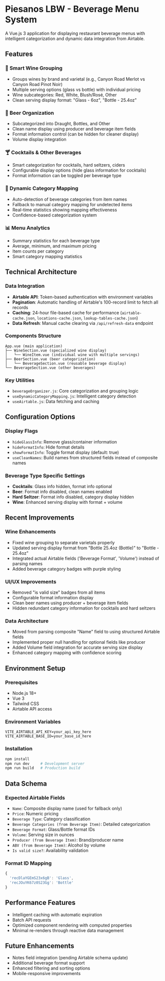 # Piesanos LBW - Beverage Menu System

A Vue.js 3 application for displaying restaurant beverage menus with intelligent categorization and dynamic data integration from Airtable.

## Features

### 🍷 Smart Wine Grouping
- Groups wines by brand and varietal (e.g., Canyon Road Merlot vs Canyon Road Pinot Noir)
- Multiple serving options (glass vs bottle) with individual pricing
- Wine subcategories: Red, White, Blush/Rosé, Other
- Clean serving display format: "Glass - 6oz", "Bottle - 25.4oz"

### 🍺 Beer Organization
- Subcategorized into Draught, Bottles, and Other
- Clean name display using producer and beverage item fields
- Format information control (can be hidden for cleaner display)
- Volume display integration

### 🍸 Cocktails & Other Beverages
- Smart categorization for cocktails, hard seltzers, ciders
- Configurable display options (hide glass information for cocktails)
- Format information can be toggled per beverage type

### 🤖 Dynamic Category Mapping
- Auto-detection of beverage categories from item names
- Fallback to manual category mapping for undetected items
- Real-time statistics showing mapping effectiveness
- Confidence-based categorization system

### 📊 Menu Analytics
- Summary statistics for each beverage type
- Average, minimum, and maximum pricing
- Item counts per category
- Smart category mapping statistics

## Technical Architecture

### Data Integration
- **Airtable API**: Token-based authentication with environment variables
- **Pagination**: Automatic handling of Airtable's 100-record limit to fetch all records
- **Caching**: 24-hour file-based cache for performance (`airtable-cache.json`, `locations-cache.json`, `lookup-tables-cache.json`)
- **Data Refresh**: Manual cache clearing via `/api/refresh-data` endpoint

### Components Structure
```
App.vue (main application)
├── WineSection.vue (specialized wine display)
│   └── WineItem.vue (individual wine with multiple servings)
├── BeerSection.vue (beer categorization)
│   └── BeverageSection.vue (reusable beverage display)
└── BeverageSection.vue (other beverages)
```

### Key Utilities
- `beverageOrganizer.js`: Core categorization and grouping logic
- `useDynamicCategoryMapping.js`: Intelligent category detection
- `useAirtable.js`: Data fetching and caching

## Configuration Options

### Display Flags
- `hideGlassInfo`: Remove glass/container information
- `hideFormatInfo`: Hide format details
- `showFormatInfo`: Toggle format display (default: true)
- `useCleanNames`: Build names from structured fields instead of composite names

### Beverage Type Specific Settings
- **Cocktails**: Glass info hidden, format info optional
- **Beer**: Format info disabled, clean names enabled
- **Hard Seltzer**: Format info disabled, category display hidden
- **Wine**: Enhanced serving display with format + volume

## Recent Improvements

### Wine Enhancements
- Fixed wine grouping to separate varietals properly
- Updated serving display format from "Bottle 25.4oz (Bottle)" to "Bottle - 25.4oz"
- Integrated actual Airtable fields ('Beverage Format', 'Volume') instead of parsing names
- Added beverage category badges with purple styling

### UI/UX Improvements
- Removed "is valid size" badges from all items
- Configurable format information display
- Clean beer names using producer + beverage item fields
- Hidden redundant category information for cocktails and hard seltzers

### Data Architecture
- Moved from parsing composite "Name" field to using structured Airtable fields
- Implemented proper null handling for optional fields like producer
- Added Volume field integration for accurate serving size display
- Enhanced category mapping with confidence scoring

## Environment Setup

### Prerequisites
- Node.js 18+
- Vue 3
- Tailwind CSS
- Airtable API access

### Environment Variables
```env
VITE_AIRTABLE_API_KEY=your_api_key_here
VITE_AIRTABLE_BASE_ID=your_base_id_here
```

### Installation
```bash
npm install
npm run dev     # Development server
npm run build   # Production build
```

## Data Schema

### Expected Airtable Fields
- `Name`: Composite display name (used for fallback only)
- `Price`: Numeric pricing
- `Beverage Type`: Category classification
- `Beverage Categories (from Beverage Item)`: Detailed categorization
- `Beverage Format`: Glass/Bottle format IDs
- `Volume`: Serving size in ounces
- `Producer (from Beverage Item)`: Brand/producer name
- `ABV (from Beverage Item)`: Alcohol by volume
- `Is valid size?`: Availability validation

### Format ID Mapping
```javascript
{
  'recDlaYGEmS23x6gB': 'Glass',
  'recJOuYK67z0S23Gg': 'Bottle'
}
```

## Performance Features
- Intelligent caching with automatic expiration
- Batch API requests
- Optimized component rendering with computed properties
- Minimal re-renders through reactive data management

## Future Enhancements
- Notes field integration (pending Airtable schema update)
- Additional beverage format support
- Enhanced filtering and sorting options
- Mobile-responsive improvements